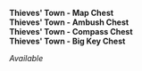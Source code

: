 ﻿**Thieves' Town - Map Chest**  
**Thieves' Town - Ambush Chest**  
**Thieves' Town - Compass Chest**  
**Thieves' Town - Big Key Chest**

*Available*
